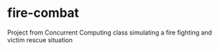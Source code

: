 # fire-combat

Project from Concurrent Computing class simulating a fire fighting and victim rescue situation

